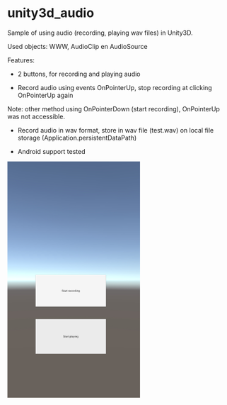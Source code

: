 # unity3d_audio

Sample of using audio (recording, playing wav files) in Unity3D.

Used objects:  WWW, AudioClip en AudioSource

Features:

- 2 buttons, for recording and playing audio

- Record audio using events OnPointerUp, stop recording at clicking OnPointerUp again

Note: other method using OnPointerDown (start recording), OnPointerUp was not accessible. 

- Record audio in wav format, store in wav file (test.wav) on local file storage (Application.persistentDataPath)

- Android support tested

<img src="screenshot.jpg" width="300"/>
